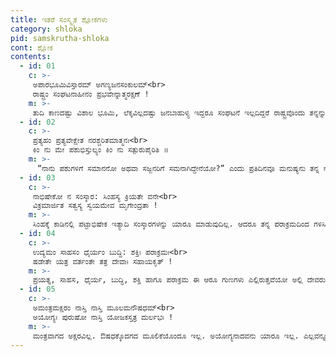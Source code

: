 ```yaml
---
title: ಇತರೆ ಸಂಸ್ಕೃತ ಶ್ಲೋಕಗಳು
category: shloka
pid: samskrutha-shloka
cont: ಶ್ಲೋಕ
contents:
  - id: 01
    c: >- 
     ಅಪಾರಭೂಮಿವಿಸ್ತಾರಮ್ ಅಗಣ್ಯಜನಸಂಕುಲಮ್<br>
     ರಾಷ್ಟ್ರಂ ಸಂಘಟನಾಹೀನಂ ಪ್ರಭವೇನ್ನಾತ್ಮರಕ್ಷಣೆ !
    m: >-
     ತುದಿ ಕಾಣದಷ್ಟು ವಿಶಾಲ ಭೂಮಿ, ಲೆಕ್ಕವಿಲ್ಲದಷ್ಟು ಜನಬಾಹುಳ್ಯ ಇದ್ದರೂ ಸಂಘಟನೆ ಇಲ್ಲದಿದ್ದರೆ ರಾಷ್ಟ್ರವೊಂದು ತನ್ನನ್ನು ತಾನು ರಕ್ಷಿಸಿಕೊಳ್ಳಲಾರದು.
  - id: 02
    c: >- 
     ಪ್ರತ್ಯಹಂ ಪ್ರತ್ಯವೇಕ್ಷೇತ ನರಶ್ಚರಿತಮಾತ್ಮನಃ<br>
     ಕಿಂ ನು ಮೇ ಪಶುಭಿಸ್ತುಲ್ಯಂ ಕಿಂ ನು ಸತ್ಪುರುಪೈರಿತಿ ॥
    m: >-
      “ನಾನು ಪಶುಗಳಿಗೆ ಸಮಾನನೋ ಅಥವಾ ಸಜ್ಜನರಿಗೆ ಸಮನಾಗಿದ್ದೇನೆಯೋ?” ಎಂದು ಪ್ರತಿದಿನವೂ ಮನುಷ್ಯನು ತನ್ನ ನಡತೆಯನ್ನು ತಾನೇ ಪರೀಕ್ಷಿಸಿಕೊಳ್ಳಬೇಕು.
  - id: 03
    c: >- 
     ನಾಭಿಷೇಕೋ ನ ಸಂಸ್ಕಾರ: ಸಿಂಹಸ್ಯ ಕ್ರಿಯತೇ ವನೇ<br>
     ವಿಕ್ರಮಾರ್ಜಿತ ಸತ್ವಸ್ಯ ಸ್ವಯಮೇವ ಮೃಗೇಂದ್ರತಾ !
    m: >-
     ಸಿಂಹಕ್ಕೆ ಕಾಡಿನಲ್ಲಿ ಪಟ್ಟಾಭಿಷೇಕ ಇತ್ಯಾದಿ ಸಂಸ್ಕಾರಗಳನ್ನು ಯಾರೂ ಮಾಡುವುದಿಲ್ಲ. ಆದರೂ ತನ್ನ ಪರಾಕ್ರಮದಿಂದ ಗಳಿಸಿದ ಪ್ರಭಾವದಿಂದ ಅದು ತಾನೇ ಮೃಗರಾಜನಾಗುತ್ತದೆ.
  - id: 04
    c: >- 
     ಉದ್ಯಮಂ ಸಾಹಸಂ ಧೈರ್ಯಂ ಬುದ್ಧಿ: ಶಕ್ತಿಃ ಪರಾಕ್ರಮಃ<br>
     ಷಡೇತೇ ಯತ್ರ ವರ್ತಂತೇ ತತ್ರ ದೇವಾಃ ಸಹಾಯಕೃತ್ !
    m: >-
     ಪ್ರಯತ್ನ, ಸಾಹಸ, ಧೈರ್ಯ, ಬುದ್ಧಿ, ಶಕ್ತಿ ಹಾಗೂ ಪರಾಕ್ರಮ ಈ ಆರೂ ಗುಣಗಳು ಎಲ್ಲಿರುತ್ತವೆಯೋ ಅಲ್ಲಿ ದೇವರು ಸಹಾಯ ಮಾಡುವನು.
  - id: 05
    c: >- 
     ಅಮಂತ್ರಮಕ್ಷರಂ ನಾಸ್ತಿ ನಾಸ್ತಿ ಮೂಲಮನೌಷಧಮ್<br>
     ಅಯೋಗ್ಯಃ ಪುರುಷೋ ನಾಸ್ತಿ ಯೋಜಕಸ್ತತ್ರ ದುರ್ಲಭಃ !
    m: >-
     ಮಂತ್ರವಾಗದ ಅಕ್ಷರವಿಲ್ಲ. ಔಷಧಕ್ಕೊದಗದ ಮೂಲಿಕೆಯೊಂದೂ ಇಲ್ಲ. ಅಯೋಗ್ಯನಾದವನು ಯಾರೂ ಇಲ್ಲ. ಎಲ್ಲವನ್ನೂ ಯೋಜಿಸಿಡುವ ಯೋಜಕರು ಮಾತ್ರ ವಿರಳ.
---
```

